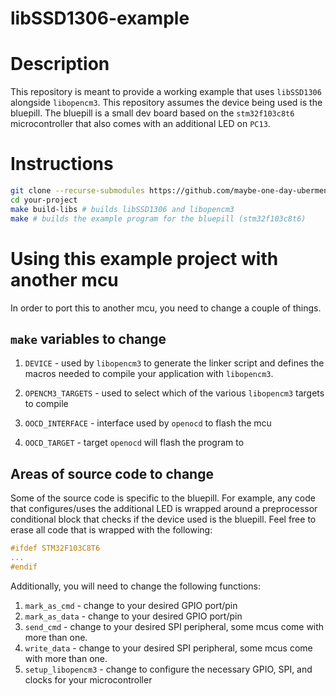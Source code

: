 # libSSD1306-example

# Description

This repository is meant to provide a working example that uses `libSSD1306`
alongside `libopencm3`. This repository assumes the device being used is the
bluepill. The bluepill is a small dev board based on the `stm32f103c8t6`
microcontroller that also comes with an additional LED on `PC13`.

# Instructions

```bash
git clone --recurse-submodules https://github.com/maybe-one-day-ubermensch/libSSD1306-example.git your-project
cd your-project
make build-libs # builds libSSD1306 and libopencm3
make # builds the example program for the bluepill (stm32f103c8t6)
```

# Using this example project with another mcu

In order to port this to another mcu, you need to change a couple of things.

## `make` variables to change

1. `DEVICE` - used by `libopencm3` to generate the linker script and defines the macros
           needed to compile your application with `libopencm3`.

2. `OPENCM3_TARGETS` - used to select which of the various `libopencm3` targets to compile

3. `OOCD_INTERFACE` - interface used by `openocd` to flash the mcu

4. `OOCD_TARGET` - target `openocd` will flash the program to

## Areas of source code to change

Some of the source code is specific to the bluepill. For example, any code that
configures/uses the additional LED is wrapped around a preprocessor conditional
block that checks if the device used is the bluepill. Feel free to erase all
code that is wrapped with the following:

```c
#ifdef STM32F103C8T6
...
#endif
```

Additionally, you will need to change the following functions:

1. `mark_as_cmd` - change to your desired GPIO port/pin
2. `mark_as_data` - change to your desired GPIO port/pin
3. `send_cmd` - change to your desired SPI peripheral, some mcus come with more than one.
4. `write_data` - change to your desired SPI peripheral, some mcus come with more than one.
5. `setup_libopencm3` - change to configure the necessary GPIO, SPI, and clocks for your microcontroller
